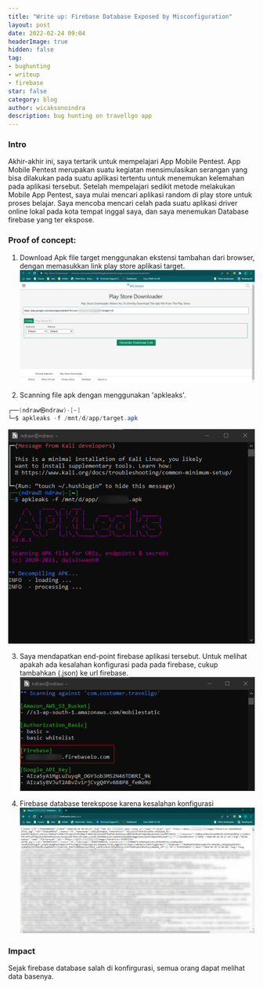 ```yaml
---
title: "Write up: Firebase Database Exposed by Misconfiguration"
layout: post
date: 2022-02-24 09:04
headerImage: true
hidden: false
tag:
- bughunting
- writeup
- firebase
star: false
category: blog
author: wicaksonoindra
description: bug hunting on travellgo app
---
```


### Intro
Akhir-akhir ini, saya tertarik untuk mempelajari App Mobile Pentest. App Mobile Pentest merupakan suatu kegiatan mensimulasikan serangan yang bisa dilakukan pada suatu aplikasi tertentu untuk menemukan kelemahan pada aplikasi tersebut. Setelah mempelajari sedikit metode melakukan Mobile App Pentest, saya mulai mencari aplikasi random di play store untuk proses belajar.
Saya mencoba mencari celah pada suatu aplikasi driver online lokal pada kota tempat inggal saya, dan saya menemukan Database firebase yang ter ekspose.

### Proof of concept:
1. Download Apk file target menggunakan ekstensi tambahan dari browser, dengan memasukkan link play store aplikasi target.
![download](/assets/images/blog/4-2022-02-24-writeup-firebase-database-exposed-by-misconfiguration/download-apk.png)

2. Scanning file apk dengan menggunakan 'apkleaks'.
```powershell
┌──(ndraw㉿ndraw)-[~]
└─$ apkleaks -f /mnt/d/app/target.apk
```
![scanning](/assets/images/blog/4-2022-02-24-writeup-firebase-database-exposed-by-misconfiguration/scanning.png)

3. Saya mendapatkan end-point firebase aplikasi tersebut. Untuk melihat apakah ada kesalahan konfigurasi pada pada firebase, cukup tambahkan (.json) ke url firebase.
![vuln](/assets/images/blog/4-2022-02-24-writeup-firebase-database-exposed-by-misconfiguration/firebase-endpoint.png)

4. Firebase database terekspose karena kesalahan konfigurasi
![data](/assets/images/blog/4-2022-02-24-writeup-firebase-database-exposed-by-misconfiguration/data-exposed.png)

### Impact
Sejak firebase database salah di konfirgurasi, semua orang dapat melihat data basenya.
